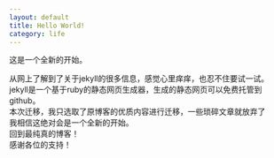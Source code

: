 ```yaml
---
layout: default
title: Hello World!
category: life
---
```

这是一个全新的开始。  

从网上了解到了关于jekyll的很多信息，感觉心里痒痒，也忍不住要试一试。  
jekyll是一个基于ruby的静态网页生成器，生成的静态网页可以免费托管到github。  
本次迁移，我只选取了原博客的优质内容进行迁移，一些琐碎文章就放弃了  
我相信这绝对会是一个全新的开始。  
回到最纯真的博客！  
感谢各位的支持！  
